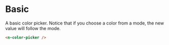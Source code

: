 # Basic

A basic color picker. Notice that if you choose a color from a mode, the new value will follow the mode.

```html
<n-color-picker />
```
